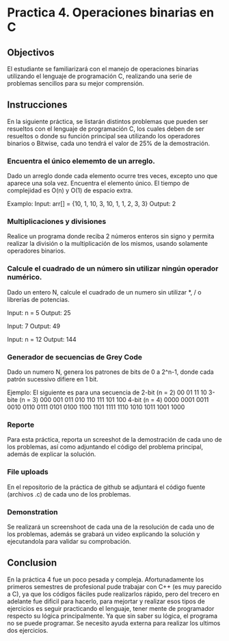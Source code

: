 # Practica 4. Operaciones binarias en C 

## Objectivos

El estudiante se familiarizará con el manejo de operaciones binarias utilizando el lenguaje de programación C,
realizando una serie de problemas sencillos para su mejor comprensión.

## Instrucciones

En la siguiente práctica, se listarán distintos problemas que pueden ser resueltos con el lenguaje de programación C,
los cuales deben de ser resueltos o donde su función principal sea utilizando los operadores binarios o Bitwise, cada
uno tendrá el valor de 25% de la demostración.

### Encuentra el único elememto de un arreglo.
Dado un arreglo donde cada elemento ocurre tres veces, excepto uno que aparece una sola vez. Encuentra el elemento
único. El tiempo de complejidad es O(n) y O(1) de espacio extra. 

Examplo:
Input: arr[] = {10, 1, 10, 3, 10, 1, 1, 2, 3, 3}
Output: 2


### Multiplicaciones y divisiones
Realice un programa donde reciba 2 números enteros sin signo y permita realizar la división o la multiplicación de los
mismos, usando solamente operadores binarios.

### Calcule el cuadrado de un número sin utilizar ningún operador numérico.

Dado un entero N, calcule el cuadrado de un numero sin utilizar \*, / o librerías de potencias.

Input: n = 5
Output: 25

Input: 7
Output: 49

Input: n = 12
Output: 144

### Generador de secuencias de Grey Code

Dado un numero N, genera los patrones de bits de 0 a 2^n-1, donde cada patrón sucessivo difiere en 1 bit.

Ejemplo:
El siguiente es para una secuencia de 2-bit (n = 2)
  00 01 11 10
3-bite (n = 3)
  000 001 011 010 110 111 101 100
4-bit (n = 4)
  0000 0001 0011 0010 0110 0111 0101 0100 1100 1101 1111 
  1110 1010 1011 1001 1000


### Reporte
Para esta práctica, reporta un screeshot de la demostración de cada uno de los problemas, así como adjuntando el código
del problema principal, además de explicar la solución.

### File uploads
En el repositorio de la práctica de github se adjuntará el código fuente (archivos .c) de cada uno de los problemas.


### Demonstration
Se realizará un screenshoot de cada una de la resolución de cada uno de los problemas, además se grabará un video
explicando la solución y ejecutandola para validar su comprobación.

## Conclusion
En la práctica 4 fue un poco pesada y compleja. Afortunadamente los primeros semestres de profesional pude trabajar con C++ (es muy parecido a C), ya que los códigos fáciles pude realizarlos rápido, pero del trecero en adelante fue dificil para hacerlo, para mejortar y realizar esos tipos de ejercicios es seguir practicando el lenguaje, tener mente de programador respecto su lógica principalmente. Ya que sin saber su lógica, el programa no se puede programar. Se necesito ayuda externa para realizar los ultimos dos ejercicios.
